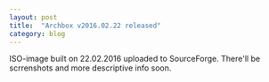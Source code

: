 ```yaml
---
layout: post
title:  "Archbox v2016.02.22 released"
category: blog
---
```


ISO-image built on 22.02.2016 uploaded to SourceForge.
There'll be scrrenshots and more descriptive info soon.
